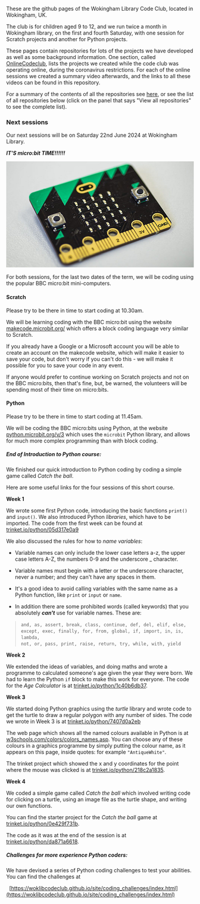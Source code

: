 These are the github pages of the Wokingham Library Code Club, located in Wokingham, UK.

The club is for children aged 9 to 12, and we run twice a month in Wokingham library, on the first and fourth Saturday, with one session for Scratch projects and another for Python projects.

These pages contain repositories for lots of the projects we have developed as well as some background information. One section, called [OnlineCodeclub](https://github.com/WokLibCodeClub/OnlineCodeclub), lists the projects we created while the code club was operating online, during the coronavirus restrictions. For each of the online sessions we created a summary video afterwards, and the links to all these videos can be found in this repository.

For a summary of the contents of all the repositories see [here](https://github.com/WokLibCodeClub/woklibcodeclub.github.io), or see the list of all repositories below (click on the panel that says "View all repositories" to see the complete list).

### Next sessions

Our next sessions will be on Saturday 22nd June 2024 at Wokingham Library.

***IT'S micro:bit TIME!!!!!!***

![Image of bbc micro:bit](https://github.com/WokLibCodeClub/resources/blob/main/bbc%20microbit.png)

For both sessions, for the last two dates of the term, we will be coding using the popular BBC micro:bit mini-computers. 

#### Scratch

Please try to be there in time to start coding at 10.30am.

We will be learning coding  with the BBC micro:bit using the website [makecode.microbit.org/](https://makecode.microbit.org/) which offers a block coding language very similar to Scratch. 

If you already have a Google or a Microsoft account you will be able to create an account on the makecode website, which will make it easier to save your code, but don't worry if you can't do this - we will make it possible for you to save your code in any event.

If anyone would prefer to continue working on Scratch projects and not on the BBC micro:bits, then that's fine, but, be warned, the volunteers will be spending most of their time on micro:bits.

#### Python

Please try to be there in time to start coding at 11.45am.

We will be coding the BBC micro:bits using Python, at the website [python.microbit.org/v/3](https://python.microbit.org/v/3) which uses the ```microbit``` Python library, and allows for much more complex programming than with block coding.

##### End of Introduction to Python course:

We finished our quick introduction to Python coding by coding a simple game called *Catch the ball*.

Here are some useful links for the four sessions of this short course.

**Week 1**

We wrote some first Python code, introducing the basic functions ```print()``` and ```input()```. We also introduced Python *libraries*, which have to be imported. The code from the first week can be found at [trinket.io/python/05d317e0a9](https://trinket.io/python/05d317e0a9)

We also discussed the rules for how to *name variables*:

- Variable names can only include the lower case letters a-z, the upper case letters A-Z, the numbers 0-9 and the underscore _ character.

- Variable names must begin with a letter or the underscore character, never a number; and they can't have any spaces in them.

- It's a good idea to avoid calling variables with the same name as a Python function, like <code>print</code> or <code>input</code> or <code>name</code>.

- In addition there are some prohibited words (called keywords) that you absolutely ***can't*** use for variable names. These are:

> <code>and, as, assert, break, class, continue, def, del, elif, else, except, exec, finally, for, from, global, if, import, in, is, lambda, not, or, pass, print, raise, return, try, while, with, yield</code>

**Week 2**

We extended the ideas of variables, and doing maths and wrote a programme to calculated someone's age given the year they were born. We had to learn the Python ```if``` block to make this work for everyone. The code for the *Age Calculator* is at [trinket.io/python/1c40b6db37](https://trinket.io/python/1c40b6db37).

**Week 3**

We started doing Python graphics using the *turtle* library and wrote code to get the turtle to draw a regular polygon with any number of sides. The code we wrote in Week 3 is at [trinket.io/python/7407d0a2eb](https://trinket.io/python/7407d0a2eb)

The web page which shows all the named colours available in Python is at [w3schools.com/colors/colors_names.asp](https://www.w3schools.com/colors/colors_names.asp). You can choose any of these colours in a graphics programme by simply putting the colour name, as it appears on this page, inside quotes: for example ```"AntiqueWhite"```.

The trinket project which showed the x and y coordinates for the point where the mouse was clicked is at [trinket.io/python/218c2a1835](https://trinket.io/python/218c2a1835).

**Week 4**

We coded a simple game called *Catch the ball* which involved writing code for clicking on a turtle, using an image file as the turtle shape, and writing our own functions.

You can find the starter project for the *Catch the ball* game at [trinket.io/python/0e429f731b](https://trinket.io/python/0e429f731b).

The code as it was at the end of the session is at [trinket.io/python/da871a6618](https://trinket.io/python/da871a6618).

##### Challenges for more experience Python coders:

We have devised a series of Python coding challenges to test your abilities. You can find the challenges at

&nbsp;&nbsp;[https://woklibcodeclub.github.io/site/coding_challenges/index.html](https://woklibcodeclub.github.io/site/coding_challenges/index.html)
